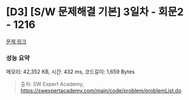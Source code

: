 # [D3] [S/W 문제해결 기본] 3일차 - 회문2 - 1216 

[문제 링크](https://swexpertacademy.com/main/code/problem/problemDetail.do?contestProbId=AV14Rq5aABUCFAYi) 

### 성능 요약

메모리: 42,352 KB, 시간: 432 ms, 코드길이: 1,659 Bytes



> 출처: SW Expert Academy, https://swexpertacademy.com/main/code/problem/problemList.do